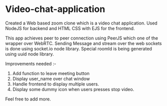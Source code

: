 # Video-chat-application
Created a Web based zoom clone which is a video chat application.
Used NodeJS for backend and HTML CSS with EJS for the frontend.

This app achieves peer to peer connection using PeerJS which one of the wrapper over WebRTC.
Sending Message and stream over the web sockets is done using socket.io node library.
Special roomId is being generated using uuid node library.

Improvements needed :-

1. Add function to leave meeting button
2. Display user_name over chat window
3. Handle frontend to display multiple users.
4. Display some dummy icon when users presses stop video.

Feel free to add more.
